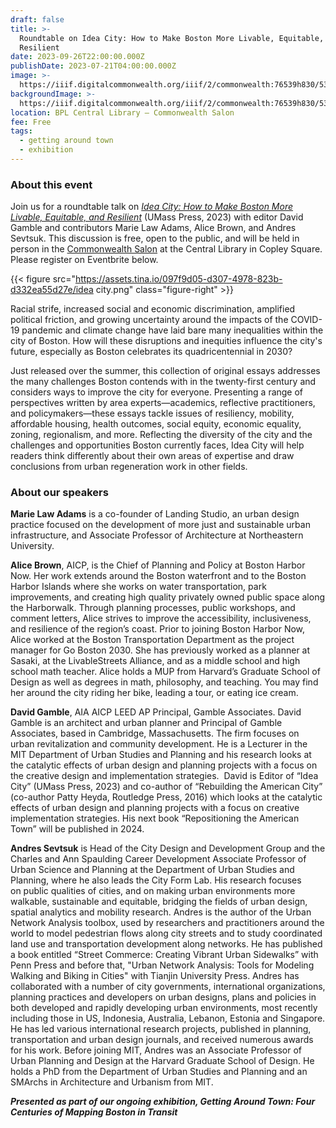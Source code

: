 ```yaml
---
draft: false
title: >-
  Roundtable on Idea City: How to Make Boston More Livable, Equitable, and
  Resilient
date: 2023-09-26T22:00:00.000Z
publishDate: 2023-07-21T04:00:00.000Z
image: >-
  https://iiif.digitalcommonwealth.org/iiif/2/commonwealth:76539h830/531,642,4104,3623/2000,/0/default.jpg
backgroundImage: >-
  https://iiif.digitalcommonwealth.org/iiif/2/commonwealth:76539h830/531,642,4104,3623/2000,/0/default.jpg
location: BPL Central Library – Commonwealth Salon
fee: Free
tags:
  - getting around town
  - exhibition
---
```


### About this event

Join us for a roundtable talk on *[Idea City: How to Make Boston More Livable, Equitable, and Resilient](https://www.umasspress.com/9781625347237/idea-city/)* (UMass Press, 2023) with editor David Gamble and contributors Marie Law Adams, Alice Brown, and Andres Sevtsuk. This discussion is free, open to the public, and will be held in person in the [Commonwealth Salon](https://www.bpl.org/central-library-floor-plan/) at the Central Library in Copley Square. Please register on Eventbrite below.

{{< figure src="https://assets.tina.io/097f9d05-d307-4978-823b-d332ea55d27e/idea city.png" class="figure-right" >}}

Racial strife, increased social and economic discrimination, amplified political friction, and growing uncertainty around the impacts of the COVID-19 pandemic and climate change have laid bare many inequalities within the city of Boston. How will these disruptions and inequities influence the city's future, especially as Boston celebrates its quadricentennial in 2030?

Just released over the summer, this collection of original essays addresses the many challenges Boston contends with in the twenty-first century and considers ways to improve the city for everyone. Presenting a range of perspectives written by area experts—academics, reflective practitioners, and policymakers—these essays tackle issues of resiliency, mobility, affordable housing, health outcomes, social equity, economic equality, zoning, regionalism, and more. Reflecting the diversity of the city and the challenges and opportunities Boston currently faces, Idea City will help readers think differently about their own areas of expertise and draw conclusions from urban regeneration work in other fields.

### About our speakers

**Marie Law Adams** is a co-founder of Landing Studio, an urban design practice focused on the development of more just and sustainable urban infrastructure, and Associate Professor of Architecture at Northeastern University.

**Alice Brown**, AICP, is the Chief of Planning and Policy at Boston Harbor Now. Her work extends around the Boston waterfront and to the Boston Harbor Islands where she works on water transportation, park improvements, and creating high quality privately owned public space along the Harborwalk. Through planning processes, public workshops, and comment letters, Alice strives to improve the accessibility, inclusiveness, and resilience of the region’s coast. Prior to joining Boston Harbor Now, Alice worked at the Boston Transportation Department as the project manager for Go Boston 2030. She has previously worked as a planner at Sasaki, at the LivableStreets Alliance, and as a middle school and high school math teacher. Alice holds a MUP from Harvard’s Graduate School of Design as well as degrees in math, philosophy, and teaching.  You may find her around the city riding her bike, leading a tour, or eating ice cream.

**David Gamble**, AIA AICP LEED AP Principal, Gamble Associates. David Gamble is an architect and urban planner and Principal of Gamble Associates, based in Cambridge, Massachusetts. The firm focuses on urban revitalization and community development. He is a Lecturer in the MIT Department of Urban Studies and Planning and his research looks at the catalytic effects of urban design and planning projects with a focus on the creative design and implementation strategies.  David is Editor of “Idea City” (UMass Press, 2023) and co-author of “Rebuilding the American City” (co-author Patty Heyda, Routledge Press, 2016) which looks at the catalytic effects of urban design and planning projects with a focus on creative implementation strategies. His next book “Repositioning the American Town” will be published in 2024.

**A﻿ndres Sevtsuk** is Head of the City Design and Development Group and the Charles and Ann Spaulding Career Development Associate Professor of Urban Science and Planning at the Department of Urban Studies and Planning, where he also leads the City Form Lab. His research focuses on public qualities of cities, and on making urban environments more walkable, sustainable and equitable, bridging the fields of urban design, spatial analytics and mobility research. Andres is the author of the Urban Network Analysis toolbox, used by researchers and practitioners around the world to model pedestrian flows along city streets and to study coordinated land use and transportation development along networks. He has published a book entitled “Street Commerce: Creating Vibrant Urban Sidewalks” with Penn Press and before that, "Urban Network Analysis: Tools for Modeling Walking and Biking in Cities" with Tianjin University Press. Andres has collaborated with a number of city governments, international organizations, planning practices and developers on urban designs, plans and policies in both developed and rapidly developing urban environments, most recently including those in US, Indonesia, Australia, Lebanon, Estonia and Singapore. He has led various international research projects, published in planning, transportation and urban design journals, and received numerous awards for his work. Before joining MIT, Andres was an Associate Professor of Urban Planning and Design at the Harvard Graduate School of Design. He holds a PhD from the Department of Urban Studies and Planning and an SMArchs in Architecture and Urbanism from MIT.

***Presented as part of our ongoing exhibition, Getting Around Town: Four Centuries of Mapping Boston in Transit***

<div id="eventbrite-widget-container-695323881447"></div>

<script src="https://www.eventbrite.com/static/widgets/eb_widgets.js"></script>

<script type="text/javascript">
    var exampleCallback = function() {
        console.log('Order complete!');
    };

    window.EBWidgets.createWidget({
        // Required
        widgetType: 'checkout',
        eventId: '695323881447',
        iframeContainerId: 'eventbrite-widget-container-695323881447',

        // Optional
        iframeContainerHeight: 425,  // Widget height in pixels. Defaults to a minimum of 425px if not provided
        onOrderComplete: exampleCallback  // Method called when an order has successfully completed
    });
</script>
